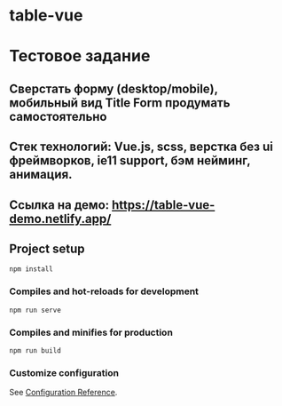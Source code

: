 # table-vue
# Тестовое задание
## Сверстать форму (desktop/mobile), мобильный вид Title Form продумать самостоятельно
## Стек технологий: Vue.js, scss, верстка без ui фреймворков, ie11 support, бэм нейминг, анимация.
## Ссылка на демо: https://table-vue-demo.netlify.app/
## Project setup
```
npm install
```

### Compiles and hot-reloads for development
```
npm run serve
```

### Compiles and minifies for production
```
npm run build
```

### Customize configuration
See [Configuration Reference](https://cli.vuejs.org/config/).

